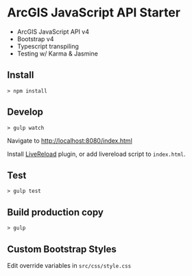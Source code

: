 # ArcGIS JavaScript API Starter

- ArcGIS JavaScript API v4
- Bootstrap v4
- Typescript transpiling
- Testing w/ Karma & Jasmine

## Install
```
> npm install
```

## Develop
```
> gulp watch
```

Navigate to [http://localhost:8080/index.html](http://localhost:8080/index.html)

Install [LiveReload](https://chrome.google.com/webstore/detail/livereload/jnihajbhpnppcggbcgedagnkighmdlei?hl=en) plugin, or add
livereload script to `index.html`.

## Test
```
> gulp test
```

## Build production copy
```
> gulp
```

## Custom Bootstrap Styles

Edit override variables in `src/css/style.css`
